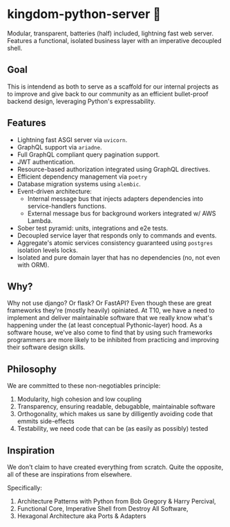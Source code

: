 # kingdom-python-server 🐍

Modular, transparent, batteries (half) included, lightning fast web server. Features a functional, isolated business layer with an imperative decoupled shell.

## Goal

This is intendend as both to serve as a scaffold for our internal projects as to improve and give back to our community as an efficient bullet-proof backend design, leveraging Python's expressability.

## Features

-  Lightning fast ASGI server via `uvicorn`.
-  GraphQL support via `ariadne`.
-  Full GraphQL compliant query pagination support.
-  JWT authentication.
-  Resource-based authorization integrated using GraphQL directives.
-  Efficient dependency management via `poetry` 
-  Database migration systems using `alembic`.
-  Event-driven architecture:
   -  Internal message bus that injects adapters dependencies into service-handlers functions.
   -  External message bus for background workers integrated w/ AWS Lambda.
-  Sober test pyramid: units, integrations and e2e tests.
-  Decoupled service layer that responds only to commands and events.
-  Aggregate's atomic services consistency guaranteed using `postgres` isolation levels locks.
-  Isolated and pure domain layer that has no dependencies (no, not even with ORM).


## Why?

Why not use django? Or flask? Or FastAPI? Even though these are great frameworks they're (mostly heavily) opiniated. At T10, we have a need to implement and deliver maintainable software that we really know what's happening under the (at least conceptual Pythonic-layer) hood.
As a software house, we've also come to find that by using such frameworks programmers are more likely to be inhibited from practicing and improving their software design skills.

## Philosophy

We are committed to these non-negotiables principle:

1. Modularity, high cohesion and low coupling
1. Transparency, ensuring readable, debugabble, maintainable software 
1. Orthogonality, which makes us sane by dilligently avoiding code that emmits side-effects
1. Testability, we need code that can be (as easily as possibly) tested

## Inspiration

We don't claim to have created everything from scratch. Quite the opposite, all of these are inspirations from elsewhere.

Specifically:

1. Architecture Patterns with Python from Bob Gregory & Harry Percival,
1. Functional Core, Imperative Shell from Destroy All Software,
1. Hexagonal Architecture aka Ports & Adapters
